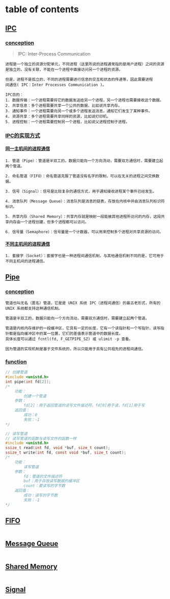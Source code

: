 # table of contents

## [IPC](#table-of-contents)

### [conception](#table-of-contents)

> IPC: Inter-Process Communication

```text
进程是一个独立的资源分配单元，不同进程（这里所说的进程通常指的是用户进程）之间的资源是独立的，没有关联，不能在一个进程中直接访问另一个进程的资源。

但是，进程不是孤立的，不同的进程需要进行信息的交互和状态的传递等，因此需要进程
间通信( IPC：Inter Processes Communication )。

IPC目的：
1. 数据传输：一个进程需要将它的数据发送给另一个进程，另一个进程也需要接收这个数据。
2. 共享信息：多个进程需要共享一个公共的数据，比如说共享内存。
3. 通知事件：一个进程需要向另一个或多个进程发送消息，通知它们发生了某种事件。
4. 资源共享：多个进程需要共享同样的资源，比如说打印机。
5. 进程控制：一个进程需要控制另一个进程，比如说父进程控制子进程。
```

### [IPC的实现方式](#table-of-contents)

#### [同一主机间的进程通信](#table-of-contents)

```text
1. 管道（Pipe）：管道是半双工的，数据只能向一个方向流动，需要双方通信时，需要建立起两个管道。

2. 命名管道（FIFO）：命名管道克服了管道没有名字的限制，可以在无关的进程之间交换数据。

3. 信号（Signal）：信号是比较复杂的通信方式，用于通知接收进程某个事件已经发生。

4. 消息队列（Message Queue）：消息队列是消息的链表，存放在内核中并由消息队列标识符标识。

5. 共享内存（Shared Memory）：共享内存就是映射一段能被其他进程所访问的内存，这段共享内存由一个进程创建，但多个进程都可以访问。

6. 信号量（Semaphore）：信号量是一个计数器，可以用来控制多个进程对共享资源的访问。
```

#### [不同主机间的进程通信](#table-of-contents)

```text
1. 套接字（Socket）：套接字也是一种进程间通信机制，与其他通信机制不同的是，它可用于不同主机间的进程通信。
```

## [Pipe](#table-of-contents)

### [conception](#table-of-contents)

```text
管道也叫无名（匿名）管道，它是是 UNIX 系统 IPC（进程间通信）的最古老形式，所有的 UNIX 系统都支持这种通信机制。

管道是半双工的，数据只能向一个方向流动，需要双方通信时，需要建立起两个管道。

管道是内核内存维护的一段缓冲区，它具有一定的长度，它有一个读指针和一个写指针，读写指针都是指向缓冲区中的某一位置，它们的差值表示管道中的数据长度。
具体长度可以通过 fcntl(fd, F_GETPIPE_SZ) 或 ulimit -p 查看。

因为管道的实现机制是基于文件系统的，所以只能用于具有公共祖先的进程间通信。
```

### [function](#table-of-contents)

```c
// 创建管道
#include <unistd.h>
int pipe(int fd[2]);
/*
    功能：
        创建一个管道
    参数：
        fd[2]：用于返回管道的读写文件描述符，fd[0]用于读，fd[1]用于写
    返回值：
        成功：0
        失败：-1
*/

// 读写管道
// 读写管道的函数与读写文件的函数一样
#include <unistd.h>
ssize_t read(int fd, void *buf, size_t count);
ssize_t write(int fd, const void *buf, size_t count);
/*
    功能：
        读写管道
    参数：
        fd：管道的文件描述符
        buf：用于存放读写数据的缓冲区
        count：要读写的字节数
    返回值：
        成功：读写的字节数
        失败：-1
*/
```

## [FIFO](#table-of-contents)

```text

```

## [Message Queue](#table-of-contents)

```text

```

## [Shared Memory](#table-of-contents)

```text

```

## [Signal](#table-of-contents)

```text

```
